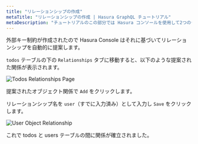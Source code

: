 ```yaml
---
title: "リレーションシップの作成"
metaTitle: "リレーションシップの作成 | Hasura GraphQL チュートリアル"
metaDescription: "チュートリアルのこの部分では Hasura コンソールを使用して2つのテーブル間のリレーションシップを作成する方法について説明します"
---
```



<YoutubeEmbed link="https://www.youtube.com/embed/D0QthrXu_Jc" />

外部キー制約が作成されたので Hasura Console はそれに基づいてリレーションシップを自動的に提案します。

`todos` テーブルの下の `Relationships` タブに移動すると、以下のような提案された関係が表示されます。

![Todos Relationships Page](https://graphql-engine-cdn.hasura.io/learn-hasura/assets/graphql-hasura/todos-relationship-page.png)

提案されたオブジェクト関係で `Add` をクリックします。

リレーションシップ名を `user`（すでに入力済み）として入力し `Save` をクリックします。

![User Object Relationship](https://graphql-engine-cdn.hasura.io/learn-hasura/assets/graphql-hasura/todos-relationship-user.png)

これで todos と users テーブルの間に関係が確立されました。
